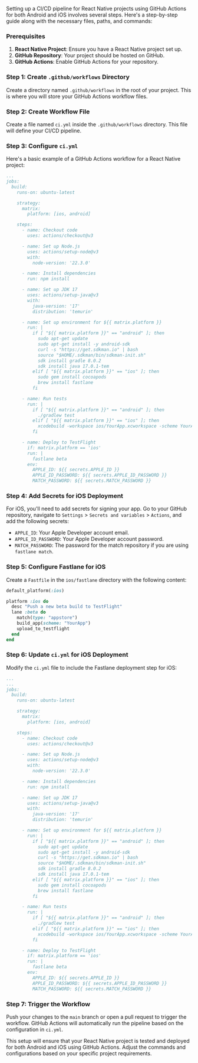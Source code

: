 Setting up a CI/CD pipeline for React Native projects using GitHub Actions for both Android and iOS involves several steps. Here's a step-by-step guide along with the necessary files, paths, and commands:

### Prerequisites

1. **React Native Project**: Ensure you have a React Native project set up.
2. **GitHub Repository**: Your project should be hosted on GitHub.
3. **GitHub Actions**: Enable GitHub Actions for your repository.

### Step 1: Create `.github/workflows` Directory

Create a directory named `.github/workflows` in the root of your project. This is where you will store your GitHub Actions workflow files.

### Step 2: Create Workflow File

Create a file named `ci.yml` inside the `.github/workflows` directory. This file will define your CI/CD pipeline.

### Step 3: Configure `ci.yml`

Here's a basic example of a GitHub Actions workflow for a React Native project:

```yaml
...
jobs:
  build:
    runs-on: ubuntu-latest

    strategy:
      matrix:
        platform: [ios, android]

    steps:
      - name: Checkout code
        uses: actions/checkout@v3

      - name: Set up Node.js
        uses: actions/setup-node@v3
        with:
          node-version: '22.3.0'

      - name: Install dependencies
        run: npm install

      - name: Set up JDK 17
        uses: actions/setup-java@v3
        with:
          java-version: '17'
          distribution: 'temurin'

      - name: Set up environment for ${{ matrix.platform }}
        run: |
          if [ "${{ matrix.platform }}" == "android" ]; then
            sudo apt-get update
            sudo apt-get install -y android-sdk
            curl -s "https://get.sdkman.io" | bash
            source "$HOME/.sdkman/bin/sdkman-init.sh"
            sdk install gradle 8.0.2
            sdk install java 17.0.1-tem
          elif [ "${{ matrix.platform }}" == "ios" ]; then
            sudo gem install cocoapods
            brew install fastlane
          fi

      - name: Run tests
        run: |
          if [ "${{ matrix.platform }}" == "android" ]; then
            ./gradlew test
          elif [ "${{ matrix.platform }}" == "ios" ]; then
            xcodebuild -workspace ios/YourApp.xcworkspace -scheme YourApp -sdk iphonesimulator -destination 'platform=iOS Simulator,name=iPhone 14,OS=17.2' test
          fi

      - name: Deploy to TestFlight
        if: matrix.platform == 'ios'
        run: |
          fastlane beta
        env:
          APPLE_ID: ${{ secrets.APPLE_ID }}
          APPLE_ID_PASSWORD: ${{ secrets.APPLE_ID_PASSWORD }}
          MATCH_PASSWORD: ${{ secrets.MATCH_PASSWORD }}
```

### Step 4: Add Secrets for iOS Deployment

For iOS, you'll need to add secrets for signing your app. Go to your GitHub repository, navigate to `Settings` > `Secrets and variables` > `Actions`, and add the following secrets:

- `APPLE_ID`: Your Apple Developer account email.
- `APPLE_ID_PASSWORD`: Your Apple Developer account password.
- `MATCH_PASSWORD`: The password for the match repository if you are using `fastlane match`.

### Step 5: Configure Fastlane for iOS

Create a `Fastfile` in the `ios/fastlane` directory with the following content:

```ruby
default_platform(:ios)

platform :ios do
  desc "Push a new beta build to TestFlight"
  lane :beta do
    match(type: "appstore")
    build_app(scheme: "YourApp")
    upload_to_testflight
  end
end
```

### Step 6: Update `ci.yml` for iOS Deployment

Modify the `ci.yml` file to include the Fastlane deployment step for iOS:

```yaml
...
...
jobs:
  build:
    runs-on: ubuntu-latest

    strategy:
      matrix:
        platform: [ios, android]

    steps:
      - name: Checkout code
        uses: actions/checkout@v3

      - name: Set up Node.js
        uses: actions/setup-node@v3
        with:
          node-version: '22.3.0'

      - name: Install dependencies
        run: npm install

      - name: Set up JDK 17
        uses: actions/setup-java@v3
        with:
          java-version: '17'
          distribution: 'temurin'

      - name: Set up environment for ${{ matrix.platform }}
        run: |
          if [ "${{ matrix.platform }}" == "android" ]; then
            sudo apt-get update
            sudo apt-get install -y android-sdk
            curl -s "https://get.sdkman.io" | bash
            source "$HOME/.sdkman/bin/sdkman-init.sh"
            sdk install gradle 8.0.2
            sdk install java 17.0.1-tem
          elif [ "${{ matrix.platform }}" == "ios" ]; then
            sudo gem install cocoapods
            brew install fastlane
          fi

      - name: Run tests
        run: |
          if [ "${{ matrix.platform }}" == "android" ]; then
            ./gradlew test
          elif [ "${{ matrix.platform }}" == "ios" ]; then
            xcodebuild -workspace ios/YourApp.xcworkspace -scheme YourApp -sdk iphonesimulator -destination 'platform=iOS Simulator,name=iPhone 14,OS=17.2' test
          fi

      - name: Deploy to TestFlight
        if: matrix.platform == 'ios'
        run: |
          fastlane beta
        env:
          APPLE_ID: ${{ secrets.APPLE_ID }}
          APPLE_ID_PASSWORD: ${{ secrets.APPLE_ID_PASSWORD }}
          MATCH_PASSWORD: ${{ secrets.MATCH_PASSWORD }}
```

### Step 7: Trigger the Workflow

Push your changes to the `main` branch or open a pull request to trigger the workflow. GitHub Actions will automatically run the pipeline based on the configuration in `ci.yml`.

This setup will ensure that your React Native project is tested and deployed for both Android and iOS using GitHub Actions. Adjust the commands and configurations based on your specific project requirements.
